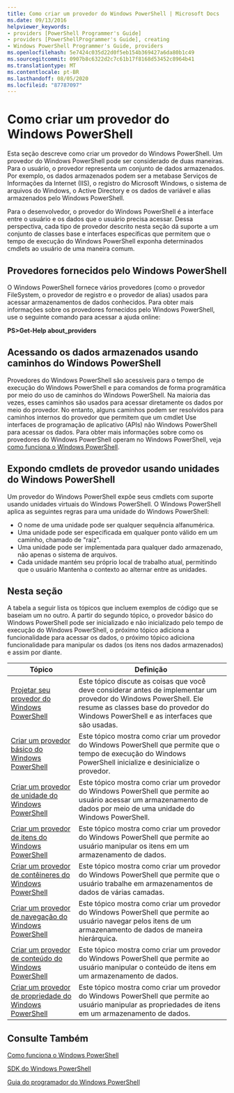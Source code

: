 ```yaml
---
title: Como criar um provedor do Windows PowerShell | Microsoft Docs
ms.date: 09/13/2016
helpviewer_keywords:
- providers [PowerShell Programmer's Guide]
- providers [PowerShellProgrammer's Guide], creating
- Windows PowerShell Programmer's Guide, providers
ms.openlocfilehash: 5e7424c035d22d0f5eb154b369427a6da80b1c49
ms.sourcegitcommit: 0907b8c6322d2c7c61b17f8168d53452c8964b41
ms.translationtype: MT
ms.contentlocale: pt-BR
ms.lasthandoff: 08/05/2020
ms.locfileid: "87787097"
---
```

# <a name="how-to-create-a-windows-powershell-provider"></a>Como criar um provedor do Windows PowerShell

Esta seção descreve como criar um provedor do Windows PowerShell. Um provedor do Windows PowerShell pode ser considerado de duas maneiras. Para o usuário, o provedor representa um conjunto de dados armazenados. Por exemplo, os dados armazenados podem ser a metabase Serviços de Informações da Internet (IIS), o registro do Microsoft Windows, o sistema de arquivos do Windows, o Active Directory e os dados de variável e alias armazenados pelo Windows PowerShell.

Para o desenvolvedor, o provedor do Windows PowerShell é a interface entre o usuário e os dados que o usuário precisa acessar. Dessa perspectiva, cada tipo de provedor descrito nesta seção dá suporte a um conjunto de classes base e interfaces específicas que permitem que o tempo de execução do Windows PowerShell exponha determinados cmdlets ao usuário de uma maneira comum.

## <a name="providers-provided-by-windows-powershell"></a>Provedores fornecidos pelo Windows PowerShell

O Windows PowerShell fornece vários provedores (como o provedor FileSystem, o provedor de registro e o provedor de alias) usados para acessar armazenamentos de dados conhecidos. Para obter mais informações sobre os provedores fornecidos pelo Windows PowerShell, use o seguinte comando para acessar a ajuda online:

**PS>Get-Help about_providers**

## <a name="accessing-the-stored-data-using-windows-powershell-paths"></a>Acessando os dados armazenados usando caminhos do Windows PowerShell

Provedores do Windows PowerShell são acessíveis para o tempo de execução do Windows PowerShell e para comandos de forma programática por meio do uso de caminhos do Windows PowerShell. Na maioria das vezes, esses caminhos são usados para acessar diretamente os dados por meio do provedor. No entanto, alguns caminhos podem ser resolvidos para caminhos internos do provedor que permitem que um cmdlet Use interfaces de programação de aplicativo (APIs) não Windows PowerShell para acessar os dados. Para obter mais informações sobre como os provedores do Windows PowerShell operam no Windows PowerShell, veja [como funciona o Windows PowerShell](/previous-versions/ms714658(v=vs.85)).

## <a name="exposing-provider-cmdlets-using-windows-powershell-drives"></a>Expondo cmdlets de provedor usando unidades do Windows PowerShell

Um provedor do Windows PowerShell expõe seus cmdlets com suporte usando unidades virtuais do Windows PowerShell.
O Windows PowerShell aplica as seguintes regras para uma unidade do Windows PowerShell:

- O nome de uma unidade pode ser qualquer sequência alfanumérica.
- Uma unidade pode ser especificada em qualquer ponto válido em um caminho, chamado de "raiz".
- Uma unidade pode ser implementada para qualquer dado armazenado, não apenas o sistema de arquivos.
- Cada unidade mantém seu próprio local de trabalho atual, permitindo que o usuário Mantenha o contexto ao alternar entre as unidades.

## <a name="in-this-section"></a>Nesta seção

A tabela a seguir lista os tópicos que incluem exemplos de código que se baseiam um no outro. A partir do segundo tópico, o provedor básico do Windows PowerShell pode ser inicializado e não inicializado pelo tempo de execução do Windows PowerShell, o próximo tópico adiciona a funcionalidade para acessar os dados, o próximo tópico adiciona funcionalidade para manipular os dados (os itens nos dados armazenados) e assim por diante.

|                                                    Tópico                                                    |                                                                                         Definição                                                                                          |
| ----------------------------------------------------------------------------------------------------------- | ------------------------------------------------------------------------------------------------------------------------------------------------------------------------------------------- |
| [Projetar seu provedor do Windows PowerShell](./designing-your-windows-powershell-provider.md)               | Este tópico discute as coisas que você deve considerar antes de implementar um provedor do Windows PowerShell. Ele resume as classes base do provedor do Windows PowerShell e as interfaces que são usadas. |
| [Criar um provedor básico do Windows PowerShell](./creating-a-basic-windows-powershell-provider.md)           | Este tópico mostra como criar um provedor do Windows PowerShell que permite que o tempo de execução do Windows PowerShell inicialize e desinicialize o provedor.                                        |
| [Criar um provedor de unidade do Windows PowerShell](./creating-a-windows-powershell-drive-provider.md)           | Este tópico mostra como criar um provedor do Windows PowerShell que permite ao usuário acessar um armazenamento de dados por meio de uma unidade do Windows PowerShell.                                                |
| [Criar um provedor de itens do Windows PowerShell](./creating-a-windows-powershell-item-provider.md)             | Este tópico mostra como criar um provedor do Windows PowerShell que permite ao usuário manipular os itens em um armazenamento de dados.                                                                  |
| [Criar um provedor de contêineres do Windows PowerShell](./creating-a-windows-powershell-container-provider.md)   | Este tópico mostra como criar um provedor do Windows PowerShell que permite que o usuário trabalhe em armazenamentos de dados de várias camadas.                                                                        |
| [Criar um provedor de navegação do Windows PowerShell](./creating-a-windows-powershell-navigation-provider.md) | Este tópico mostra como criar um provedor do Windows PowerShell que permite ao usuário navegar pelos itens de um armazenamento de dados de maneira hierárquica.                                           |
| [Criar um provedor de conteúdo do Windows PowerShell](./creating-a-windows-powershell-content-provider.md)       | Este tópico mostra como criar um provedor do Windows PowerShell que permite ao usuário manipular o conteúdo de itens em um armazenamento de dados.                                                       |
| [Criar um provedor de propriedade do Windows PowerShell](./creating-a-windows-powershell-property-provider.md)     | Este tópico mostra como criar um provedor do Windows PowerShell que permite ao usuário manipular as propriedades de itens em um armazenamento de dados.                                                    |

## <a name="see-also"></a>Consulte Também

[Como funciona o Windows PowerShell](/previous-versions/ms714658(v=vs.85))

[SDK do Windows PowerShell](../windows-powershell-reference.md)

[Guia do programador do Windows PowerShell](./windows-powershell-programmer-s-guide.md)
